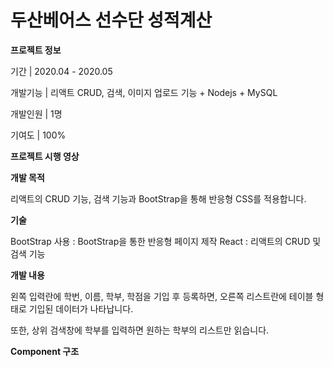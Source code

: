 # 두산베어스 선수단 성적계산

**프로젝트 정보**

기간 | 2020.04 - 2020.05

개발기능 | 리액트 CRUD, 검색, 이미지 업로드 기능 + Nodejs + MySQL

개발인원 | 1명

기여도 | 100%


**프로젝트 시행 영상**


**개발 목적**

리액트의 CRUD 기능, 검색 기능과 BootStrap을 통해 반응형 CSS를 적용합니다.



**기술**

BootStrap 사용 : BootStrap을 통한 반응형 페이지 제작
React : 리액트의 CRUD 및 검색 기능



**개발 내용**

왼쪽 입력란에 학번, 이름, 학부, 학점을 기입 후 등록하면, 오른쪽 리스트란에 테이블 형태로 기입된 데이터가 나타납니다.

또한, 상위 검색창에 학부를 입력하면 원하는 학부의 리스트만 읽습니다.



**Component 구조**
